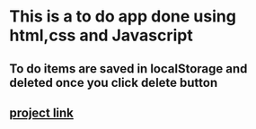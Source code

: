# This is a to do app done using html,css and Javascript

## To do items are saved in localStorage and deleted once you click delete button

## [project link](https://fancy-medovik-bfa558.netlify.app/)
